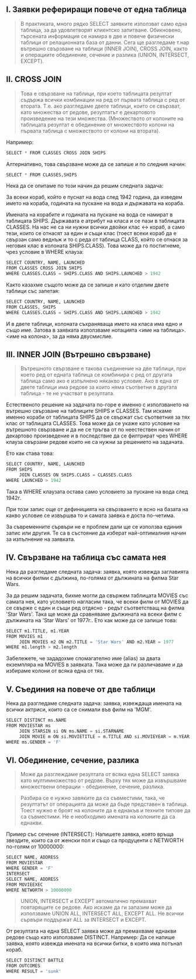 
## I. Заявки рефериращи повече от една таблица

> В практиката, много рядко SELECT заявките използват само една таблица, за да удовлетворят клиентско запитване. Обикновено, търсената информация се намира в две и повече физически таблици от релационната база от данни. Сега ще разгледаме т.нар вътрешно свързване на таблици (INNER JOIN), CROSS JOIN, както и операциите обединение, сечение и разлика (UNION, INTERSECT, EXCEPT).


## II. CROSS JOIN

> Това е свързване на таблици, при което таблицата резултат съдържа всички комбинации на ред от първата таблица с ред от втората. Т.е. ако разгледаме двете таблици, които се свързват, като множества от редове, резултатът е декартовото произведение на тези множества. (Множеството от колоните на таблицата резултат е обединение от множеството колони на първата таблица с множеството от колони на втората).

Например:

```python
SELECT * FROM CLASSES CROSS JOIN SHIPS
```

Алтернативно, това свързване може да се запише и по следния начин:

```python
SELECT * FROM CLASSES,SHIPS
```

Нека да се опитаме по този начин да решим следната задача:

 За всеки кораб, който е пуснат на вода след 1942 година, да изведем името на кораба, годината на пускане на вода и държавата на кораба. 

Имената на корабите и годината на пускане на вода се намират в таблицата SHIPS. Държавата е атрибут на класа и се пази в таблицата CLASSES. На нас не са ни нужни всички двойки клас <-> кораб, а само тези, които се отнасят за един и същи клас (тоест всеки кораб да е свързан само веднъж и то с реда от таблица CLASS, който се отнася за неговия клас в колоната SHIPS.CLASS). Това може да го постигнеме, чрез условие в WHERE клауза:

```python
SELECT COUNTRY, NAME, LAUNCHED
FROM CLASSES CROSS JOIN SHIPS
WHERE CLASSES.CLASS = SHIPS.CLASS AND SHIPS.LAUNCHED > 1942
```

Както казахме същото може да се запише и като отделим двете таблици със запетая:

```python
SELECT COUNTRY, NAME, LAUNCHED
FROM CLASSES, SHIPS
WHERE CLASSES.CLASS = SHIPS.CLASS AND SHIPS.LAUNCHED > 1942
```

И в двете таблици, колоната съхраняваща името на класа има едно и също име. Затова в заявката използваме нотацията <име на таблица>.<име на колона>, за да няма двусмислие.


## III. INNER JOIN (Вътрешно свързване)

> Вътрешното свързване е такова съединение на две таблици, при което ред от едната таблица се комбинира с ред от другата таблица само ако е изпълнено някакво условие. Ако в една от двете таблици има редове за които няма съответни в другата таблица - те не участват в резултата.

Естественото решение на задачата по-горе е именно с използването на вътрешно свързване на таблиците SHIPS и CLASSES. Там искаме именно кораби от таблицата SHIPS да се свържат със съответния за тях клас от таблицата CLASSES. Това може да се укаже като условие на вътрешното свързване и да не се тръгва от по неестествен начин от декартово произведение и в последствие да се филтрират чрез WHERE клауза свързани редове които не са нужни за решението на задачата. 

Ето как става това:

```python
SELECT COUNTRY, NAME, LAUNCHED
FROM SHIPS
     JOIN CLASSES ON SHIPS.CLASS = CLASSES.CLASS
WHERE LAUNCHED > 1942
```

Така в WHERE клаузата остава само условието за пускане на вода след 1942г.

При този запис още от дефиницията на свързването е ясно на базата на какво условие се извършва то и самата заявка е доста по-четима.

За съвременните сървъри не е проблем дали ще се използва единия запис или другия. Те са в състояние да изберат най-оптималния начин за изпълнение на заявката. 

## IV. Свързване на таблица със самата нея

Нека да разгледаме следната задача: заявка, която извежда заглавията на всички филми с дължина, по-голяма от дължината на филма Star Wars. 

За да решим задачата, бихме могли да свържем таблицата MOVIES със самата нея, като условието нагласим така, че всеки филм от MOVIES да се свърже с един и същи ред отдясно - редът съответстващ на филма 'Star Wars'. Така ще може да сравняваме дължината на всеки филм с дължината на 'Star Wars' от 1977г.. Ето как може да се запише това:

```python
SELECT m1.TITLE, m1.YEAR
FROM MOVIES m1
     JOIN MOVIES m2 ON m2.TITLE = 'Star Wars' AND m2.YEAR = 1977
WHERE m1.length > m2.length
```

Забележете, че зададохме спомагателно име (alias) за двата екземпляра на MOVIES в заявката. Така може да ги различаваме и да избираме колони от всяка една от тях.

## V. Съединия на повече от две таблици

Нека да разгледаме следната задача: заявка, извеждаща имената на всички актриси, които са се снимали във филм на 'MGM'.

```python
SELECT DISTINCT ms.NAME
FROM MOVIESTAR ms
     JOIN STARSIN si ON ms.NAME = si.STARNAME
     JOIN MOVIE m ON si.MOVIETITLE = m.TITLE AND si.MOVIEYEAR = m.YEAR
WHERE ms.GENDER = 'F'
```

## VI. Обединение, сечение, разлика

>Може да разглеждаме резултата от всяка една SELECT заявка като мултимножество от редове. Върху тях може да извършваме множествени операции - обединение, сечение, разлика. 

>Разбира се е нужно завяките да са съвместими, така, че резултатът от операцията да може да бъде представен в таблица. Тоест нужно е броят на колоните да е еднакъв и техните типове да са съвместими. Не е необходимо имената на колоните да са еднакви.

Пример със сечение (INTERSECT): Напишете заявка, която връща звездите, които са от женски пол и също са продуценти с NETWORTH по-голям от 10000000:

```python
SELECT NAME, ADDRESS
FROM MOVIESTAR
WHERE GENDER = 'F'
INTERSECT
SELECT NAME, ADDRESS
FROM MOVIEEXEC
WHERE NETWORTH > 10000000
```

>UNION, INTERSECT и EXCEPT автоматично премахват повтарящите се редове. Ако искаме да ги запазим може да използваме UNION ALL, INTERSECT ALL, EXCEPT ALL. Не всички сървъри поддържат ALL за INTERSECT и EXCEPT.

От резултата на една SELECT заявка може да премахваме еднакви редове също като използваме DISTINCT. Например: Да се напише заявка, която извежда имената на всички битки, в които има потънал кораб.

```python
SELECT DISTINCT BATTLE
FROM OUTCOMES
WHERE RESULT = 'sunk'
```